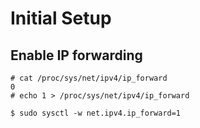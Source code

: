 # Initial Setup

## Enable IP forwarding

```
# cat /proc/sys/net/ipv4/ip_forward
0
# echo 1 > /proc/sys/net/ipv4/ip_forward
```

`$ sudo sysctl -w net.ipv4.ip_forward=1`
